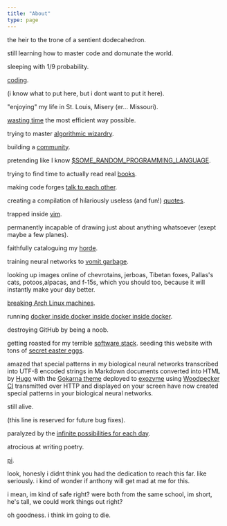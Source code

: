 ```yaml
---
title: "About"
type: page
---
```



the heir to the trone of a sentient dodecahedron.

still learning how to master code and domunate the world.

sleeping with 1/9 probability.

[coding](/projects).

(i know what to put here, but i dont want to put it here).

"enjoying" my life in St. Louis, Misery (er... Missouri).


[wasting time](games) the most efficient way possible.

trying to master [algorithmic wizardry](/projects/competitive-programming).

building a [community](https://devilish-bob.github.io/about/books/).

pretending like I know [$SOME_RANDOM_PROGRAMMING_LANGUAGE](languages).

trying to find time to actually read real [books](books).

making code forges [talk to each other](https://nlnet.nl/project/Gitea/).

creating a compilation of hilariously useless (and fun!) [quotes](quotes).

trapped inside [vim](https://www.reddit.com/r/archlinux/comments/hssui9/comment/fych9dq/).

permanently incapable of drawing just about anything whatsoever (exept maybe a few planes).

faithfully cataloguing my [horde](hardware).

training neural networks to [vomit garbage](https://social.exozy.me/@ebooks/).

looking up images online of chevrotains, jerboas, Tibetan foxes, Pallas's cats, potoos,alpacas, and f-15s, which you should too, because it will instantly make your day better.

[breaking Arch Linux machines](/posts/installing-every-arch-package/).

running [docker inside docker inside docker inside docker](https://git.exozy.me/a/Arch-All-the-Way-Down).

destroying GitHub by being a noob.

getting roasted for my terrible [software stack](software).
seeding this website with tons of [secret easter eggs](puzzle).

amazed that special patterns in my biological neural networks transcribed into UTF-8 encoded strings in Markdown documents converted into HTML by [Hugo](https://gohugo.io) with the [Gokarna theme](https://github.com/526avijitgupta/gokarna) deployed to [exozyme](https://exozy.me) using [Woodpecker CI](https://woodpecker-ci.org) transmitted over HTTP and displayed on your screen have now created special patterns in your biological neural networks.

still alive.

(this line is reserved for future bug fixes).

paralyzed by the [infinite possibilities for each day](https://xkcd.com/137/).

atrocious at writing poetry.

[pi](https://tauday.com).

look, honesly i didnt think you had the dedication to reach this far. like seriously. i kind of wonder if anthony will get mad at me for this.

i mean, im kind of safe right? were both from the same school, im short, he's tall, we could work things out right?


oh goodness. i think im going to die.